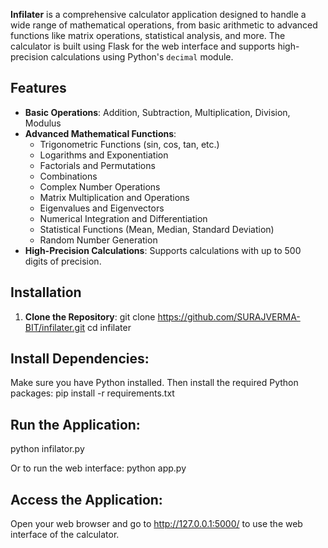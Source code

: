 **Infilater** is a comprehensive calculator application designed to handle a wide range of mathematical operations, from basic arithmetic to advanced functions like matrix operations, statistical analysis, and more. The calculator is built using Flask for the web interface and supports high-precision calculations using Python's `decimal` module.

## Features

- **Basic Operations**: Addition, Subtraction, Multiplication, Division, Modulus
- **Advanced Mathematical Functions**:
  - Trigonometric Functions (sin, cos, tan, etc.)
  - Logarithms and Exponentiation
  - Factorials and Permutations
  - Combinations
  - Complex Number Operations
  - Matrix Multiplication and Operations
  - Eigenvalues and Eigenvectors
  - Numerical Integration and Differentiation
  - Statistical Functions (Mean, Median, Standard Deviation)
  - Random Number Generation
- **High-Precision Calculations**: Supports calculations with up to 500 digits of precision.

## Installation

1. **Clone the Repository**:
   git clone https://github.com/SURAJVERMA-BIT/infilater.git
   cd infilater

## Install Dependencies:
Make sure you have Python installed. Then install the required Python packages:
pip install -r requirements.txt

## Run the Application:

python infilator.py

Or to run the web interface:
python app.py

## Access the Application:
Open your web browser and go to http://127.0.0.1:5000/ to use the web interface of the calculator.
